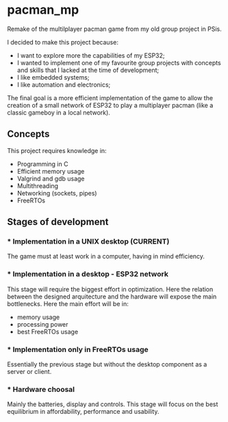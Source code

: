 
# pacman_mp

Remake of the multilplayer pacman game from my old group project in PSis.

I decided to make this project because:

- I want to explore more the capabilities of my ESP32;
- I wanted to implement one of my favourite group projects with concepts and skills that I lacked at the time of development;
- I like embedded systems;
- I like automation and electronics;

The final goal is a more efficient implementation of the game to allow the creation of a small network of ESP32 to play a multiplayer pacman (like a classic gameboy in a local network).

## Concepts

This project requires knowledge in:

- Programming in C
- Efficient memory usage
- Valgrind and gdb usage
- Multithreading
- Networking (sockets, pipes)
- FreeRTOs

## Stages of development

### * Implementation in a UNIX desktop (CURRENT)

The game must at least work in a computer, having in mind efficiency.

### * Implementation in a desktop - ESP32 network

This stage will require the biggest effort in optimization. Here the relation between the designed arquitecture and the hardware will expose the main bottlenecks.
Here the main effort will be in:

- memory usage
- processing power
- best FreeRTOs usage

### * Implementation only in FreeRTOs usage

Essentially the previous stage but without the desktop component as a server or client.

### * Hardware choosal

Mainly the batteries, display and controls.
This stage will focus on the best equilibrium in affordability, performance and usability.
